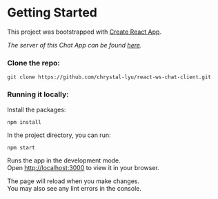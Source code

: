 # Getting Started

This project was bootstrapped with [Create React App](https://github.com/facebook/create-react-app).

*The server of this Chat App can be found [here](https://github.com/chrystal-lyu/react-ws-chat-server).*

### Clone the repo:

```
git clone https://github.com/chrystal-lyu/react-ws-chat-client.git
```


### Running it locally:
Install the packages:

```
npm install
```

In the project directory, you can run:

```
npm start
```

Runs the app in the development mode.\
Open [http://localhost:3000](http://localhost:3000) to view it in your browser.

The page will reload when you make changes.\
You may also see any lint errors in the console.
